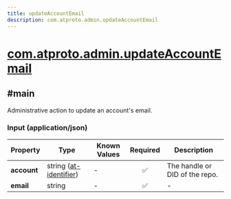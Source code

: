 ```yaml
---
title: updateAccountEmail
description: com.atproto.admin.updateAccountEmail
---
```


# [com.atproto.admin.updateAccountEmail](https://github.com/myConsciousness/atproto.dart/blob/main/lexicons/com/atproto/admin/updateAccountEmail.json)

## #main

Administrative action to update an account's email.

### Input (application/json)

| Property | Type | Known Values | Required | Description |
| --- | --- | --- | :---: | --- |
| **account** | string ([at-identifier](https://atproto.com/specs/lexicon#at-identifier)) | - | ✅ | The handle or DID of the repo. |
| **email** | string | - | ✅ | - |
